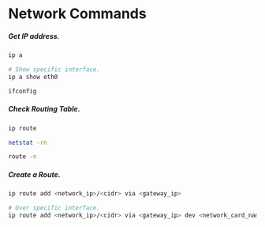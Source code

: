 # Network Commands
##### Get IP address.
```bash
ip a

# Show specific interface.
ip a show eth0

ifconfig
```

##### Check Routing Table.
```bash
ip route

netstat -rn

route -n
```

##### Create a Route.
```bash
ip route add <network_ip>/<cidr> via <gateway_ip>

# Over specific interface.
ip route add <network_ip>/<cidr> via <gateway_ip> dev <network_card_name>
```